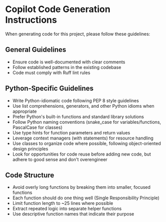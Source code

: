 # Copilot Code Generation Instructions

When generating code for this project, please follow these guidelines:

## General Guidelines

- Ensure code is well-documented with clear comments
- Follow established patterns in the existing codebase
- Code must comply with Ruff lint rules

## Python-Specific Guidelines

- Write Python-idiomatic code following PEP 8 style guidelines
- Use list comprehensions, generators, and other Python idioms when appropriate
- Prefer Python's built-in functions and standard library solutions
- Follow Python naming conventions (snake_case for variables/functions, PascalCase for classes)
- Use type hints for function parameters and return values
- Leverage context managers (with statements) for resource handling
- Use classes to organize code where possible, following object-oriented design principles
- Look for opportunities for code reuse before adding new code, but adhere to good sense and don't overengineer

## Code Structure

- Avoid overly long functions by breaking them into smaller, focused functions
- Each function should do one thing well (Single Responsibility Principle)
- Limit function length to ~25 lines where possible
- Extract repeated logic into separate helper functions
- Use descriptive function names that indicate their purpose
